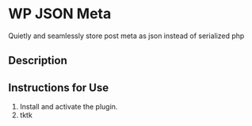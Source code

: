 # WP JSON Meta

Quietly and seamlessly store post meta as json instead of serialized php

## Description


## Instructions for Use

1. Install and activate the plugin.
2. tktk
